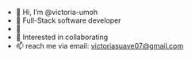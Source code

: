 - 👋 Hi, I’m @victoria-umoh
- 👀 Full-Stack software developer 
- 🌱 
- 💞️ Interested in collaborating 
- 📫 reach me via email: victoriasuave07@gmail.com

<!---
victoria-umoh/victoria-umoh is a ✨ special ✨ repository because its `README.md` (this file) appears on your GitHub profile.
You can click the Preview link to take a look at your changes.
--->
